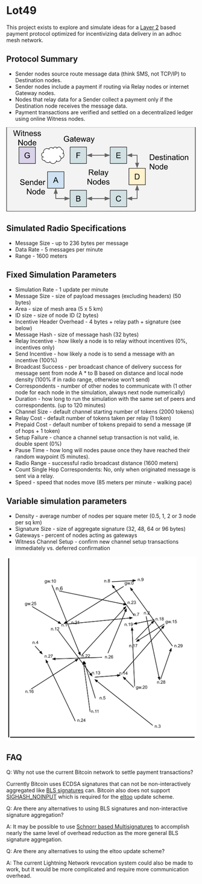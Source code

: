 # Lot49 

This project exists to explore and simulate ideas for a [Layer 2](https://en.wikipedia.org/wiki/Lightning_Network) based payment protocol optimized for incentivizing data delivery in an adhoc mesh network.

## Protocol Summary

* Sender nodes source route message data (think SMS, not TCP/IP) to Destination nodes.
* Sender nodes include a payment if routing via Relay nodes or internet Gateway nodes.
* Nodes that relay data for a Sender collect a payment only if the Destination node receives the message data.
* Payment transactions are verified and settled on a decentralized ledger using online Witness nodes.

![Lot49 Network Overview](./doc/lot49_network_overview.svg?raw=true "Lot49 Network Overview")

## Simulated Radio Specifications

* Message Size - up to 236 bytes per message
* Data Rate - 5 messages per minute
* Range - 1600 meters

## Fixed Simulation Parameters

* Simulation Rate - 1 update per minute
* Message Size - size of payload messages (excluding headers) (50 bytes)
* Area - size of mesh area (5 x 5 km)
* ID size - size of node ID (2 bytes)
* Incentive Header Overhead - 4 bytes + relay path + signature (see below)
* Message Hash - size of message hash (32 bytes)
* Relay Incentive - how likely a node is to relay without incentives (0%, incentives only)
* Send Incentive - how likely a node is to send a message with an incentive (100%)
* Broadcast Success - per broadcast chance of delivery success for message sent from node A * to B based on distance and local node density (100% if in radio range, otherwise won’t send)
* Correspondents - number of other nodes to communicate with (1 other node for each node in the simulation, always next node numerically)
* Duration - how long to run the simulation with the same set of peers and correspondents. (up to 120 minutes)
* Channel Size - default channel starting number of tokens (2000 tokens)
* Relay Cost - default number of tokens taken per relay (1 token)
* Prepaid Cost - default number of tokens prepaid to send a message (# of hops + 1 token)
* Setup Failure - chance a channel setup transaction is not valid, ie. double spent (0%)
* Pause Time - how long will nodes pause once they have reached their random waypoint (5 minutes).
* Radio Range - successful radio broadcast distance (1600 meters)
* Count Single Hop Correspondents: No, only when originated message is sent via a relay.
* Speed - speed that nodes move (85 meters per minute - walking pace)

## Variable simulation parameters

* Density - average number of nodes per square meter (0.5, 1, 2 or 3 node per sq km)
* Signature Size - size of aggregate signature (32, 48, 64 or 96 bytes)
* Gateways - percent of nodes acting as gateways
* Witness Channel Setup - confirm new channel setup transactions immediately vs. deferred confirmation

![Lot49 Simulation](./doc/lot49_simulation.svg?raw=true "Lot49 Simulation")

## FAQ

Q: Why not use the current Bitcoin network to settle payment transactions?

Currently Bitcoin uses ECDSA signatures that can not be non-interactively aggregated like [BLS signatures](https://crypto.stanford.edu/~dabo/pubs/papers/aggreg.pdf) can. Bitcoin also does not support [SIGHASH_NOINPUT](https://github.com/bitcoin/bips/blob/master/bip-0118.mediawiki) which is required for the [eltoo](https://blockstream.com/eltoo.pdf) update scheme.

Q: Are there any alternatives to using BLS signatures and non-interactive signature aggregation?

A: It may be possible to use [Schnorr based Multisignatures](https://eprint.iacr.org/2018/068.pdf) to accomplish nearly the same level of overhead reduction as the more general BLS signature aggregation.

Q: Are there any alternatives to using the eltoo update scheme?

A: The current Lightning Network revocation system could also be made to work, but it would be more complicated and require more communication overhead.



